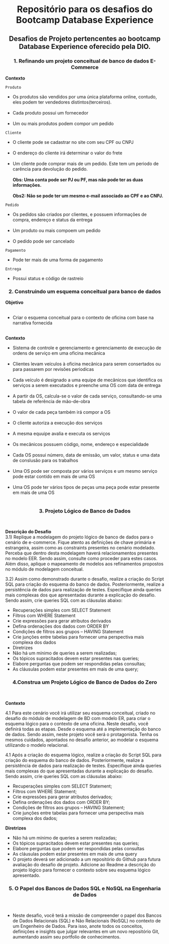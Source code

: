 <h1 align="center"> Repositório para os desafios do Bootcamp Database Experience</h1>

<h2 align="center">Desafios de Projeto pertencentes ao bootcamp Database Experience oferecido pela DIO.</h2>

<h3 align="center">1. Refinando um projeto conceitual de banco de dados E-Commerce </h3>
 
**Contexto**

 `Produto` <br />
* Os produtos são vendidos por uma única plataforma online, contudo, eles podem ter vendedores distintos(terceiros).<br /><br />
* Cada produto possui um fornecedor<br /><br />
* Um ou mais produtos podem compor um pedido

`Cliente`<br />
* O cliente pode se cadastrar no site com seu CPF ou CNPJ<br /><br />
* O endereço do cliente irá determinar o valor do frete<br /><br />
* Um cliente pode comprar mais de um pedido. Este tem um periodo de carência para devolução do pedido. <br /><br />
**Obs: Uma conta pode ser PJ ou PF, mas não pode ter as duas informações. <br /><br />
Obs2: Não se pode ter um mesmo e-mail associado ao CPF e ao CNPJ.**

`Pedido`<br />
* Os pedidos são criados por clientes, e possuem informações de compra, endereço e status da entrega<br /><br />
* Um produto ou mais compoem um pedido<br /><br />
* O pedido pode ser cancelado

`Pagamento`<br />
* Pode ter mais de uma forma de pagamento

`Entrega `<br />
* Possui status e código de rastreio

<h3 align="center"> 2. Construindo um esquema conceitual para banco de dados </h3>

**Objetivo**<br /><br />
* Criar o esquema conceitual para o contexto de oficina com base na narrativa fornecida<br /><br />

**Contexto**

* Sistema de controle e gerenciamento e gerenciamento de execução de ordens de serviço em uma oficina mecânica<br /><br />
* Clientes levam veículos à oficina mecânica para serem consertados ou para passarem por revisões periodicas<br /><br />
* Cada veículo é designado a uma equipe de mecânicos que identifica os serviços a serem executados e preenche uma OS com data de entrega<br /><br />
* A partir da OS, calcula-se o valor de cada serviço, consultando-se uma tabela de referência de mão-de-obra<br /><br />
* O valor de cada peça também irá compor a OS <br /><br />
* O cliente autoriza a execução dos serviços<br /><br />
* A mesma equuipe avalia e executa os serviços<br /><br />
* Os mecânicos possuem código, nome, endereço e especialidade<br /><br />
* Cada OS possui número, data de emissão, um valor, status e uma data de conslusão para os trabalhos<br /><br />
* Uma OS pode ser composta por vários serviços e um mesmo serviço pode estar contido em mais de uma OS<br /><br />
* Uma OS pode ter vários tipos de peças uma peça pode estar presente em mais de uma OS<br /><br />

<h3 align="center">3. Projeto Lógico de Banco de Dados</h3><br />

**Descrição do Desafio**<br />
3.1) Replique a modelagem do projeto lógico de banco de dados para o cenário de e-commerce. Fique atento as definições de chave primária e estrangeira, assim como as constraints presentes no cenário modelado. Perceba que dentro desta modelagem haverá relacionamentos presentes no modelo EER. Sendo assim, consulte como proceder para estes casos. Além disso, aplique o mapeamento de modelos aos refinamentos propostos no módulo de modelagem conceitual.<br />

3.2) Assim como demonstrado durante o desafio, realize a criação do Script SQL para criação do esquema do banco de dados. Posteriormente, realize a persistência de dados para realização de testes. Especifique ainda queries mais complexas dos que apresentadas durante a explicação do desafio. Sendo assim, crie queries SQL com as cláusulas abaixo:<br />

* Recuperações simples com SELECT Statement<br />
* Filtros com WHERE Statement<br />
* Crie expressões para gerar atributos derivados<br />
* Defina ordenações dos dados com ORDER BY<br />
* Condições de filtros aos grupos – HAVING Statement<br />
* Crie junções entre tabelas para fornecer uma perspectiva mais complexa dos dados<br />
* Diretrizes<br />
* Não há um mínimo de queries a serem realizadas;<br />
* Os tópicos supracitados devem estar presentes nas queries;<br />
* Elabore perguntas que podem ser respondidas pelas consultas;<br />
* As cláusulas podem estar presentes em mais de uma query;<br />

<h3 align="center"> 4.Construa um Projeto Lógico de Banco de Dados do Zero</h3><br />

**Contexto**

4.1 Para este cenário você irá utilizar seu esquema conceitual, criado no desafio do módulo de modelagem de BD com modelo ER, para criar o esquema lógico para o contexto de uma oficina. Neste desafio, você definirá todas as etapas. Desde o esquema até a implementação do banco de dados. Sendo assim, neste projeto você será o protagonista. Tenha os mesmos cuidados, apontados no desafio anterior, ao modelar o esquema utilizando o modelo relacional.<br />

4.1 Após a criação do esquema lógico, realize a criação do Script SQL para criação do esquema do banco de dados. Posteriormente, realize a persistência de dados para realização de testes. Especifique ainda queries mais complexas do que apresentadas durante a explicação do desafio. Sendo assim, crie queries SQL com as cláusulas abaixo:<br />

* Recuperações simples com SELECT Statement;<br />
* Filtros com WHERE Statement;<br />
* Crie expressões para gerar atributos derivados;<br />
* Defina ordenações dos dados com ORDER BY;<br />
* Condições de filtros aos grupos – HAVING Statement;<br />
* Crie junções entre tabelas para fornecer uma perspectiva mais complexa dos dados;<br />

**Diretrizes**

* Não há um mínimo de queries a serem realizadas;<br />
* Os tópicos supracitados devem estar presentes nas queries;<br />
* Elabore perguntas que podem ser respondidas pelas consultas<br />
* As cláusulas podem estar presentes em mais de uma query<br />
* O projeto deverá ser adicionado a um repositório do Github para futura avaliação do desafio de projeto. Adicione ao Readme a descrição do projeto lógico para fornecer o contexto sobre seu esquema lógico apresentado.

<h3 align="center"> 5. O Papel dos Bancos de Dados SQL e NoSQL na Engenharia de Dados</h3><br />

* Neste desafio, você terá a missão de compreender o papel dos Bancos de Dados Relacionais (SQL) e Não Relacionais (NoSQL) no contexto de um Engenheiro de Dados. Para isso, anote todos os conceitos, definições e insights que julgar relevantes em um novo repositório Git, aumentando assim seu portfolio de conhecimentos.
